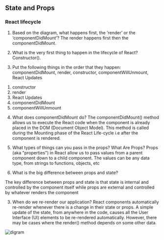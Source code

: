 ## State and Props

### React lifecycle
1) Based on the diagram, what happens first, the ‘render’ or the ‘componentDidMount’?
The render happens first then the componentDidMount.

2) What is the very first thing to happen in the lifecycle of React?
Constructor().

3) Put the following things in the order that they happen: componentDidMount, render, constructor, componentWillUnmount, React Updates

1. constructor
2. render
3. React Updates
4. componentDidMount
5. componentWillUnmount

4) What does componentDidMount do?
The componentDidMount() method allows us to execute the React code when the component is already placed in the DOM (Document Object Model). This method is called during the Mounting phase of the React Life-cycle i.e after the component is rendered.

1) What types of things can you pass in the props?
What Are Props? Props (aka "properties") in React allow us to pass values from a parent component down to a child component. The values can be any data type, from strings to functions, objects, etc

2) What is the big difference between props and state?

The key difference between props and state is that state is internal and controlled by the component itself while props are external and controlled by whatever renders the component

3) When do we re-render our application?
React components automatically re-render whenever there is a change in their state or props. A simple update of the state, from anywhere in the code, causes all the User Interface (UI) elements to be re-rendered automatically. However, there may be cases where the render() method depends on some other data.

![digram](https://miro.medium.com/max/2000/0*0saPKFiTUk6W3FYp)